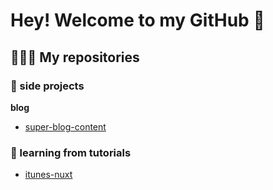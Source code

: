 # Hey! Welcome to my GitHub 👋

## 👩🏻‍💻 My repositories

### 🚀 side projects

**blog**

- [super-blog-content](https://github.com/giuliachiola/super-blog-content)

<!-- 
**other**

### 🛁 boilerplates

### 🛠 tools

### 🍴 forked
-->

### 📒 learning from tutorials

- [itunes-nuxt](https://github.com/giuliachiola/itunes-nuxt)

<!--
### 👾 just for fun, quick and dirty
-->


<!--
**giuliachiola/giuliachiola** is a ✨ _special_ ✨ repository because its `README.md` (this file) appears on your GitHub profile.

Here are some ideas to get you started:

- 🔭 I’m currently working on ...
- 🌱 I’m currently learning ...
- 👯 I’m looking to collaborate on ...
- 🤔 I’m looking for help with ...
- 💬 Ask me about ...
- 📫 How to reach me: ...
- 😄 Pronouns: ...
- ⚡ Fun fact: ...
-->
